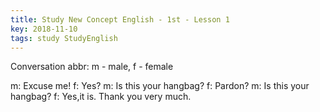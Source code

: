 ```yaml
---
title: Study New Concept English - 1st - Lesson 1
key: 2018-11-10
tags: study StudyEnglish
---
```


Conversation
abbr: m - male, f - female

m: Excuse me!
f: Yes?
m: Is this your hangbag?
f: Pardon?
m: Is this your hangbag?
f: Yes,it is. Thank you very much.
